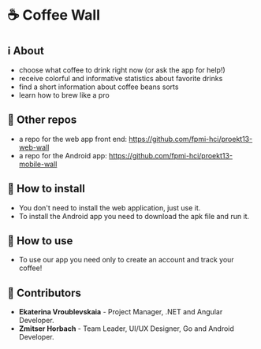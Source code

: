 # ☕ Coffee Wall   

## ℹ About
* choose what coffee to drink right now (or ask the app for help!)
* receive colorful and informative statistics about favorite drinks
* find a short information about coffee beans sorts
* learn how to brew like a pro

## 💾 Other repos
* a repo for the web app front end: https://github.com/fpmi-hci/proekt13-web-wall 
* a repo for the Android app: https://github.com/fpmi-hci/proekt13-mobile-wall

## 🔽 How to install
* You don't need to install the web application, just use it.
* To install the Android app you need to download the apk file and run it.

## 📜 How to use
* To use our app you need only to create an account and track your coffee!

## 👫 Contributors
* **Ekaterina Vroublevskaia** - Project Manager, .NET and Angular Developer.
* **Zmitser Horbach** - Team Leader, UI/UX Designer, Go and Android Developer.
